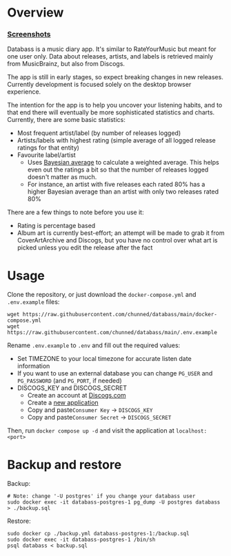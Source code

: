 # Overview

### [Screenshots](./screenshots)

Databass is a music diary app. It's similar to RateYourMusic but meant for one user only. Data about releases, artists, and labels is retrieved mainly from MusicBrainz, but also from Discogs. 

The app is still in early stages, so expect breaking changes in new releases. Currently development is focused solely on the desktop browser experience.

The intention for the app is to help you uncover your listening habits, and to that end there will eventually be more sophisticated statistics and charts. Currently, there are some basic statistics:
- Most frequent artist/label (by number of releases logged)
- Artists/labels with highest rating (simple average of all logged release ratings for that entity)
- Favourite label/artist
  - Uses [Bayesian average](https://en.wikipedia.org/wiki/Bayesian_average) to calculate a weighted average. This helps even out the ratings a bit so that the number of releases logged doesn't matter as much.
  - For instance, an artist with five releases each rated 80% has a higher Bayesian average than an artist with only two releases rated 80%

There are a few things to note before you use it:
- Rating is percentage based
- Album art is currently best-effort; an attempt will be made to grab it from CoverArtArchive and Discogs, but you have no control over what art is picked unless you edit the release after the fact

# Usage
Clone the repository, or just download the `docker-compose.yml` and `.env.example` files: 
```shell
wget https://raw.githubusercontent.com/chunned/databass/main/docker-compose.yml
wget https://raw.githubusercontent.com/chunned/databass/main/.env.example
```

Rename `.env.example` to `.env` and fill out the required values:
- Set TIMEZONE to your local timezone for accurate listen date information
- If you want to use an external database you can change `PG_USER` and `PG_PASSWORD` (and `PG_PORT`, if needed)
- DISCOGS_KEY and DISCOGS_SECRET
  - Create an account at [Discogs.com](https://discogs.com)
  - Create a [new application](https://www.discogs.com/applications/edit)
  - Copy and paste`Consumer Key` -> `DISCOGS_KEY` 
  - Copy and paste`Consumer Secret` -> `DISCOGS_SECRET`

Then, run `docker compose up -d` and visit the application at `localhost:<port>`



# Backup and restore
Backup:
```shell
# Note: change '-U postgres' if you change your databass user
sudo docker exec -it databass-postgres-1 pg_dump -U postgres databass > ./backup.sql
```
Restore:
```shell
sudo docker cp ./backup.yml databass-postgres-1:/backup.sql
sudo docker exec -it databass-postgres-1 /bin/sh 
psql databass < backup.sql
```